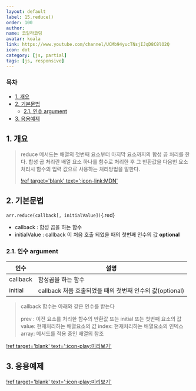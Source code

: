 ```yaml
---
layout: default
label: 15.reduce()
order: 100
author:
name: 코알라코딩
avatar: koala
link: https://www.youtube.com/channel/UCMb94yucTNsjIJqD8C8lO2Q
icon: dot
category: [js, partial]
tags: [js, responsive]
---
```


### 목차 <!-- omit in toc -->

- [1. 개요](#1-개요)
- [2. 기본문법](#2-기본문법)
  - [2.1. 인수 argument](#21-인수-argument)
- [3. 응용예제](#3-응용예제)

## 1. 개요

> reduce 메서드는 배열의 첫번째 요소부터 마지막 요소까지의 합성 곱 처리를 한다.
> 합성 곱 처리란 배열 요소 하나를 함수로 처리한 후 그 반환값을 다음번 요소 처리시 함수의 입력 값으로 사용하는 처리방법을 말한다.
>
> [!ref target='blank' text=':icon-link:MDN'](https://developer.mozilla.org/ko/docs/Web/JavaScript/Reference/Global_Objects/Array/reduce)

## 2. 기본문법

`arr.reduce(callback[, initialValue])`{.red}

- callback : 합성 곱을 하는 함수
- initialValue : callback 이 처음 호출 되었을 때의 첫번째 인수의 값 __optional__
### 2.1. 인수 argument

| 인수     | 설명                                                     |
|----------|----------------------------------------------------------|
| callback | 함성곱을 하는 함수                                       |
| initial  | callback 처음 호출되었을 때의 첫번째 인수의 값(optional) |

> callback 함수는 아래와 같은 인수를 받는다
>
> prev : 이전 요소를 처리한 함수의 반환값 또는 initial 또는 첫번째 요소의 값
> value: 현재처리하는 배열요소의 값
> index: 현재처리하는 배열요소의 인덱스
> array: 메서드를 적용 중인 배열의 참조
>
[!ref target='blank' text=':icon-play:미리보기'](https://github.com/qwerewqwerew/source/js/b-3/reduce.html)

## 3. 응용예제



[!ref target='blank' text=':icon-play:미리보기'](https://qwerewqwerew.github.io/source/jq/9)

